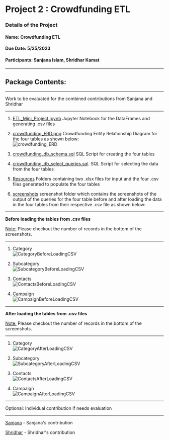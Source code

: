 # Project 2 : Crowdfunding ETL

### Details of the Project 
#### Name: Crowdfunding ETL
#### Due Date: 5/25/2023
#### Participants: Sanjana Islam, Shridhar Kamat
<hr>

## Package Contents:

<hr>
Work to be evaluated for the combined contributions from Sanjana and Shridhar
<hr>

1. [ETL_Mini_Project.ipynb](https://github.com/shriparna/Crowdfunding_ETL/blob/main/ETL_Mini_Project.ipynb) Jupyter Notebook for the DataFrames and generating .csv files
2. [crowdfunding_ERD.png](https://github.com/shriparna/Crowdfunding_ETL/blob/main/crowdfunding_ERD.png) Crowdfunding Entity Relationship Diagram for the four tables as shown below:</br>
![crowdfunding_ERD](https://github.com/shriparna/Crowdfunding_ETL/assets/71340748/b0fca7fd-0445-44a5-8eef-a7fe55e7f7c2)

3. [crowdfunding_db_schema.sql](https://github.com/shriparna/Crowdfunding_ETL/blob/main/crowdfunding_db_schema.sql) SQL Script for creating the four tables
4. [crowdfunding_db_select_queries.sql](https://github.com/shriparna/Crowdfunding_ETL/blob/main/crowdfunding_db_select_queries.sql). SQL Script for selecting the data from the four tables
5. [Resources](https://github.com/shriparna/Crowdfunding_ETL/tree/main/Resources) Folders containing two .xlsx files for input and the four .csv files generated to populate the four tables
6. [screenshots](https://github.com/shriparna/Crowdfunding_ETL/tree/main/screenshots) screenshot folder which contains the screenshots of the output of the queries for the four table before and after loading the data in the four tables from their respective .csv file as shown below:

<hr>
<strong>Before loading the tables from .csv files</Strong>

<u>Note:</u> Please checkout the number of records in the bottom of the screenshots.
<hr>

1. Category</br>
![CategoryBeforeLoadingCSV](https://github.com/shriparna/Crowdfunding_ETL/assets/71340748/7700df03-0c97-4e4f-8279-a371bda9acf4)

2. Subcategory</br>
![SubcategoryBeforeLoadingCSV](https://github.com/shriparna/Crowdfunding_ETL/assets/71340748/15a0f5cc-fe6a-44b9-9672-4260060c407b)

3. Contacts</br>
![ContactsBeforeLoadingCSV](https://github.com/shriparna/Crowdfunding_ETL/assets/71340748/82768682-1755-4eda-86fd-58e091522210)

4. Campaign</br>
![CampaignBeforeLoadingCSV](https://github.com/shriparna/Crowdfunding_ETL/assets/71340748/9d8065a6-8328-47b2-9ac7-294dc32335c0)


<hr>
<strong>After loading the tables from .csv files</Strong>

<u>Note:</u> Please checkout the number of records in the bottom of the screenshots.
<hr>

1. Category</br>
![CategoryAfterLoadingCSV](https://github.com/shriparna/Crowdfunding_ETL/assets/71340748/6ea873e0-b027-4b93-bcf1-ea2a6939c88d)

2. Subcategory</br>
![SubcategoryAfterLoadingCSV](https://github.com/shriparna/Crowdfunding_ETL/assets/71340748/51a75342-81f0-41c4-bf5d-08e539a146c2)

3. Contacts</br>
![ContactsAfterLoadingCSV](https://github.com/shriparna/Crowdfunding_ETL/assets/71340748/0769a3fe-62e6-4e90-b2c0-08d8552a4618)

4. Campaign</br>
![CampaignAfterLoadingCSV](https://github.com/shriparna/Crowdfunding_ETL/assets/71340748/65168f5d-f5a5-47dc-b9b5-ab7a06171391)

<hr>
Optional: Individual contribution if needs evaluation
<hr>

[Sanjana](https://github.com/shriparna/Crowdfunding_ETL/tree/main/Sanjana) - Sanjana's contribution

[Shridhar](https://github.com/shriparna/Crowdfunding_ETL/tree/main/Shridhar) - Shridhar's contribution

